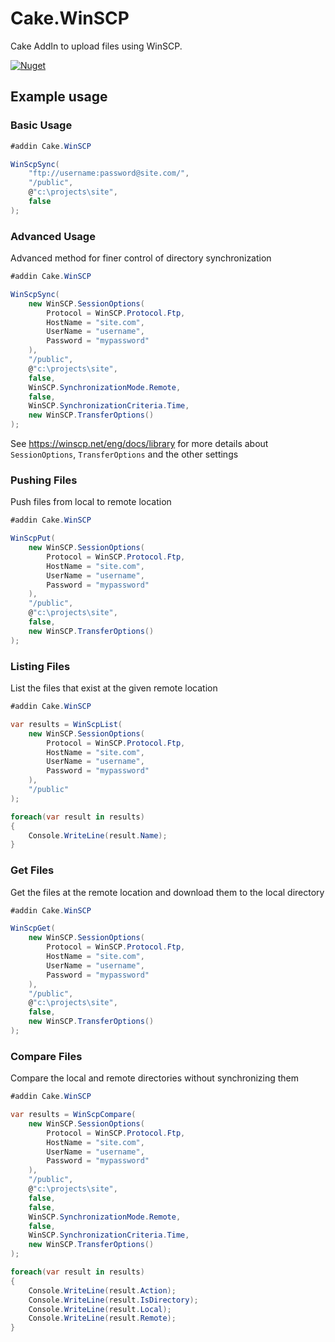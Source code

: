 # Cake.WinSCP
Cake AddIn to upload files using WinSCP.

[![Nuget](https://img.shields.io/nuget/vpre/Cake.WinSCP.svg?label=Cake.WinSCP)](https://www.nuget.org/packages/Cake.WinSCP/)

## Example usage

### Basic Usage
```cs
#addin Cake.WinSCP

WinScpSync(
    "ftp://username:password@site.com/",
    "/public",
    @"c:\projects\site",
    false
);
```

### Advanced Usage

Advanced method for finer control of directory synchronization

```cs
#addin Cake.WinSCP

WinScpSync(
    new WinSCP.SessionOptions(
        Protocol = WinSCP.Protocol.Ftp,
        HostName = "site.com",
        UserName = "username",
        Password = "mypassword"
    ),
    "/public",
    @"c:\projects\site",
    false,
    WinSCP.SynchronizationMode.Remote,
    false,
    WinSCP.SynchronizationCriteria.Time,
    new WinSCP.TransferOptions()
);
```
See https://winscp.net/eng/docs/library for more details about `SessionOptions`, `TransferOptions` and the other settings

### Pushing Files

Push files from local to remote location

```cs
#addin Cake.WinSCP

WinScpPut(
    new WinSCP.SessionOptions(
        Protocol = WinSCP.Protocol.Ftp,
        HostName = "site.com",
        UserName = "username",
        Password = "mypassword"
    ),
    "/public",
    @"c:\projects\site",
    false,
    new WinSCP.TransferOptions()
);
```

### Listing Files

List the files that exist at the given remote location

```cs
#addin Cake.WinSCP

var results = WinScpList(
    new WinSCP.SessionOptions(
        Protocol = WinSCP.Protocol.Ftp,
        HostName = "site.com",
        UserName = "username",
        Password = "mypassword"
    ),
    "/public"
);

foreach(var result in results) 
{
    Console.WriteLine(result.Name);
}

```

### Get Files

Get the files at the remote location and download them to the local directory

```cs
#addin Cake.WinSCP

WinScpGet(
    new WinSCP.SessionOptions(
        Protocol = WinSCP.Protocol.Ftp,
        HostName = "site.com",
        UserName = "username",
        Password = "mypassword"
    ),
    "/public",
    @"c:\projects\site",
    false,
    new WinSCP.TransferOptions()
);
```

### Compare Files

Compare the local and remote directories without synchronizing them

```cs
#addin Cake.WinSCP

var results = WinScpCompare(
    new WinSCP.SessionOptions(
        Protocol = WinSCP.Protocol.Ftp,
        HostName = "site.com",
        UserName = "username",
        Password = "mypassword"
    ),
    "/public",
    @"c:\projects\site",
    false,
    false,
    WinSCP.SynchronizationMode.Remote,
    false,
    WinSCP.SynchronizationCriteria.Time,
    new WinSCP.TransferOptions()
);

foreach(var result in results) 
{
    Console.WriteLine(result.Action);
    Console.WriteLine(result.IsDirectory);
    Console.WriteLine(result.Local);
    Console.WriteLine(result.Remote);
}

```

